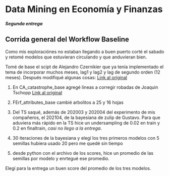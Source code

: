 # Data Mining en Economía y Finanzas
#### *Segunda entrega*

## Corrida general del Workflow Baseline

Como mis exploraciónes no estaban llegando a buen puerto corté el sabado y retomé modelos que estuvieran circulando y que anduvieran bien.

Tomé de base el scipt de Alejandro Czernikier que ya tenía implementado el tema de incorporar muchos meses, lag1 y lag2 y lag de segundo orden (12 meses). 
Después modifiqué algunas cosas:
[Link al original](https://github.com/alejandro-czernikier/dmeyf2024/blob/main/src/workflows/918_workflow_base_f202108_1_sinmarzoabril_5modelos_tendencia2.r)


1. En CA_catastrophe_base agregé lineas a corregir robadas de Joaquin Tschopp
[Link al original](https://github.com/JoacoTschopp/dmeyf2024/blob/main/src/wf-etapas/1201_CA_reparar_dataset.r)

2. FErf_attributes_base cambié arbolitos a 25 y 16 hojas


3. Del TS saqué, además de 202003 y 202004 del experimento de mis compañeros, el 202104, de la bayesiana de zulip de Gustavo. Para que aduviera más rápido en la TS hice un undersampling de 0.02 en train y 0.2 en finaltrain, *casi no llego a la entrega*. 

4. 30 iteraciones de la bayesiana y elegí los tres primeros modelos con 5 semillas hubiera usado 20  pero me quedé sin tiempo

5. desde python con el archivo de los scores, hice un promedio de las semillas por modelo y enrtegué ese promedio.

Elegí para la entrega un buen score del promedio de los tres modelos. 

